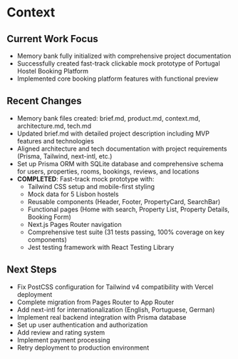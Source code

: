 # Context

## Current Work Focus
- Memory bank fully initialized with comprehensive project documentation
- Successfully created fast-track clickable mock prototype of Portugal Hostel Booking Platform
- Implemented core booking platform features with functional preview

## Recent Changes
- Memory bank files created: brief.md, product.md, context.md, architecture.md, tech.md
- Updated brief.md with detailed project description including MVP features and technologies
- Aligned architecture and tech documentation with project requirements (Prisma, Tailwind, next-intl, etc.)
- Set up Prisma ORM with SQLite database and comprehensive schema for users, properties, rooms, bookings, reviews, and locations
- **COMPLETED**: Fast-track mock prototype with:
  - Tailwind CSS setup and mobile-first styling
  - Mock data for 5 Lisbon hostels
  - Reusable components (Header, Footer, PropertyCard, SearchBar)
  - Functional pages (Home with search, Property List, Property Details, Booking Form)
  - Next.js Pages Router navigation
  - Comprehensive test suite (31 tests passing, 100% coverage on key components)
  - Jest testing framework with React Testing Library

## Next Steps
- Fix PostCSS configuration for Tailwind v4 compatibility with Vercel deployment
- Complete migration from Pages Router to App Router
- Add next-intl for internationalization (English, Portuguese, German)
- Implement real backend integration with Prisma database
- Set up user authentication and authorization
- Add review and rating system
- Implement payment processing
- Retry deployment to production environment